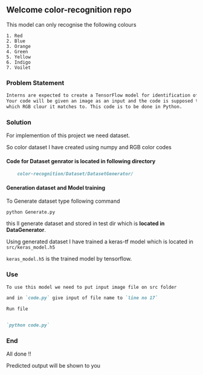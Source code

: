 ## Welcome color-recognition repo

This model can only recognise the following colours
```
1. Red
2. Blue
3. Orange
4. Green
5. Yellow
6. Indigo
7. Voilet
```



### Problem Statement

```markdown
Interns are expected to create a TensorFlow model for identification of color. 
Your code will be given an image as an input and the code is supposed to categorize 
which RGB clour it matches to. This code is to be done in Python.
```

### Solution

For implemention of this project we need dataset.

So color dataset I have created using numpy and RGB color codes

#### Code for Dataset genrator is located in following directory
```markdown
    color-recognition/Dataset/DatasetGenerator/
```

#### Generation dataset and Model training

To Generate dataset type following command

`python Generate.py`

this ll generate dataset and stored in test dir which is **located in DataGenerator**.

Using generated dataset I have trained a keras-tf model which is located in `src/keras_model.h5`

`keras_model.h5` is the trained model by tensorflow.

### Use

```markdown
To use this model we need to put input image file on src folder

and in `code.py` give input of file name to `line no 17`

Run file


`python code.py`
```

### End

All done !!

Predicted output will be shown to you

